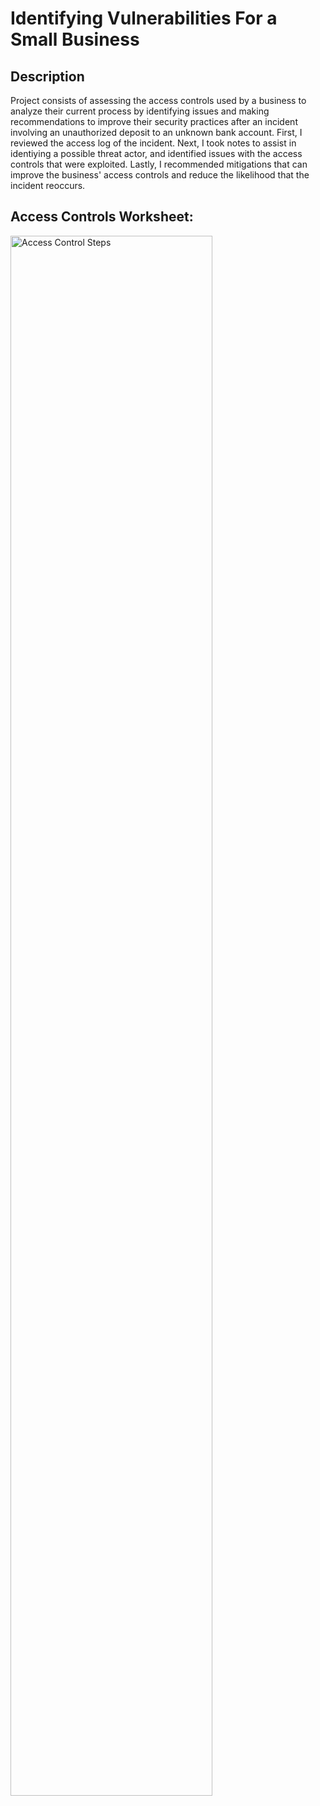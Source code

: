 <h1>Identifying Vulnerabilities For a Small Business</h1>

<h2>Description</h2>
Project consists of assessing the access controls used by a business to analyze their current process by identifying issues and making recommendations to improve their security practices after an incident involving an unauthorized deposit to an unknown bank account. First, I reviewed the access log of the incident. Next, I took notes to assist in identiying a possible threat actor, and identified issues with the access controls that were exploited. Lastly, I recommended mitigations that can improve the business' access controls and reduce the likelihood that the incident reoccurs.
<br />


<h2>Access Controls Worksheet:</h2>
<img src="https://i.imgur.com/EPyf2CJ.png" height="80%" width="80%" alt="Access Control Steps"/>

<!--
 ```diff
- text in red
+ text in green
! text in orange
# text in gray
@@ text in purple (and bold)@@
```
--!>
